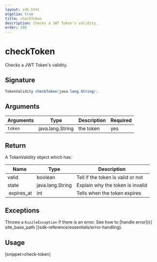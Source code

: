 ```yaml
---
layout: sdk.html
algolia: true
title: checkToken
description: Checks a JWT Token's validity.
order: 200
---
```


# checkToken

Checks a JWT Token's validity.

## Signature

```java
TokenValidity checkToken(java.lang.String);
```

## Arguments

| Arguments    | Type    | Description | Required
|--------------|---------|-------------|----------
| ``token`` | java.lang.String | the token    | yes

## Return

A TokenValidity object which has:

| Name                | Type    | Description                                                                                                      
| ------------------- | ------- | -----------------------------------
| valid               | boolean | Tell if the token is valid or not
| state               | java.lang.String  | Explain why the token is invalid
| expires_at          | int     | Tells when the token expires

## Exceptions

Throws a `KuzzleException` if there is an error. See how to [handle error]({{ site_base_path }}sdk-reference/essentials/error-handling).

## Usage

[snippet=check-token]
